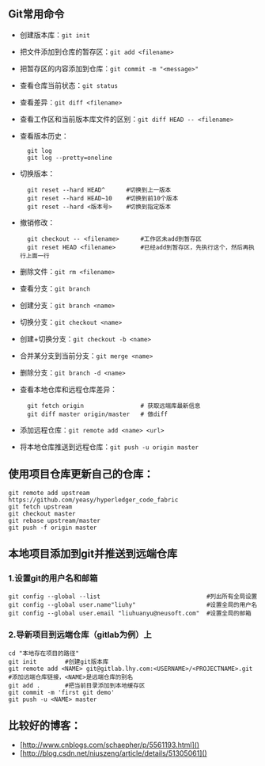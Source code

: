 ## Git常用命令
- 创建版本库：`git init`
- 把文件添加到仓库的暂存区：`git add <filename>`
- 把暂存区的内容添加到仓库：`git commit -m "<message>"`
- 查看仓库当前状态：`git status`
- 查看差异：`git diff <filename>`
- 查看工作区和当前版本库文件的区别：`git diff HEAD -- <filename>`
- 查看版本历史：
 
   		git log
    	git log --pretty=oneline

- 切换版本：

		git reset --hard HEAD^      #切换到上一版本
		git reset --hard HEAD~10	#切换到前10个版本
		git reset --hard <版本号>    #切换到指定版本
- 撤销修改：
 
		git checkout -- <filename>      #工作区未add到暂存区
		git reset HEAD <filename>		#已经add到暂存区，先执行这个，然后再执行上面一行
- 删除文件：`git rm <filename>`
- 查看分支：`git branch`
- 创建分支：`git branch <name>`
- 切换分支：`git checkout <name>`
- 创建+切换分支：`git checkout -b <name>`
- 合并某分支到当前分支：`git merge <name>`
- 删除分支：`git branch -d <name>`
- 查看本地仓库和远程仓库差异：

		git fetch origin    		 	# 获取远端库最新信息
		git diff master origin/master   # 做diff
- 添加远程仓库：`git remote add <name> <url>`
- 将本地仓库推送到远程仓库：`git push -u origin master`
 

## 使用项目仓库更新自己的仓库：
    git remote add upstream https://github.com/yeasy/hyperledger_code_fabric
    git fetch upstream
    git checkout master
    git rebase upstream/master
    git push -f origin master

## 本地项目添加到git并推送到远端仓库
### 1.设置git的用户名和邮箱
	git config --global --list								#列出所有全局设置
    git config --global user.name"liuhy"					#设置全局的用户名
    git config --global user.email "liuhuanyu@neusoft.com"  #设置全局的邮箱
### 2.导新项目到远端仓库（gitlab为例）上
    cd "本地存在项目的路径"  
    git init		#创建git版本库
    git remote add <NAME> git@gitlab.lhy.com:<USERNAME>/<PROJECTNAME>.git	#添加远端仓库链接，<NAME>是远端仓库的别名
    git add .		#把当前目录添加到本地缓存区
    git commit -m 'first git demo'	
    git push -u <NAME> master
## 比较好的博客：
- [http://www.cnblogs.com/schaepher/p/5561193.html]()
- [http://blog.csdn.net/niuszeng/article/details/51305061]()